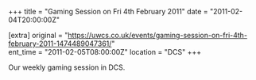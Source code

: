 +++
title = "Gaming Session on Fri 4th February 2011"
date = "2011-02-04T20:00:00Z"

[extra]
original = "https://uwcs.co.uk/events/gaming-session-on-fri-4th-february-2011-1474489047361/"    
ent_time = "2011-02-05T08:00:00Z"
location = "DCS"
+++

Our weekly gaming session in DCS.

